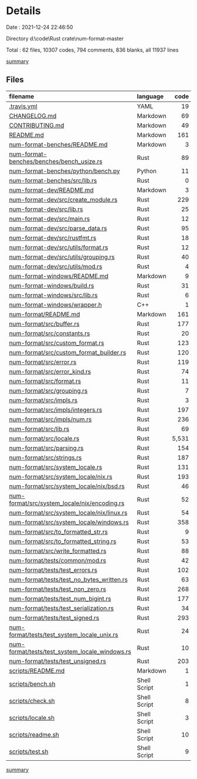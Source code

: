 # Details

Date : 2021-12-24 22:46:50

Directory d:\code\Rust crate\num-format-master

Total : 62 files,  10307 codes, 794 comments, 836 blanks, all 11937 lines

[summary](results.md)

## Files
| filename | language | code | comment | blank | total |
| :--- | :--- | ---: | ---: | ---: | ---: |
| [.travis.yml](/.travis.yml) | YAML | 19 | 0 | 1 | 20 |
| [CHANGELOG.md](/CHANGELOG.md) | Markdown | 69 | 0 | 22 | 91 |
| [CONTRIBUTING.md](/CONTRIBUTING.md) | Markdown | 49 | 0 | 23 | 72 |
| [README.md](/README.md) | Markdown | 161 | 0 | 55 | 216 |
| [num-format-benches/README.md](/num-format-benches/README.md) | Markdown | 3 | 0 | 2 | 5 |
| [num-format-benches/benches/bench_usize.rs](/num-format-benches/benches/bench_usize.rs) | Rust | 89 | 0 | 6 | 95 |
| [num-format-benches/python/bench.py](/num-format-benches/python/bench.py) | Python | 11 | 0 | 4 | 15 |
| [num-format-benches/src/lib.rs](/num-format-benches/src/lib.rs) | Rust | 0 | 0 | 2 | 2 |
| [num-format-dev/README.md](/num-format-dev/README.md) | Markdown | 3 | 0 | 2 | 5 |
| [num-format-dev/src/create_module.rs](/num-format-dev/src/create_module.rs) | Rust | 229 | 60 | 42 | 331 |
| [num-format-dev/src/lib.rs](/num-format-dev/src/lib.rs) | Rust | 25 | 1 | 4 | 30 |
| [num-format-dev/src/main.rs](/num-format-dev/src/main.rs) | Rust | 12 | 0 | 4 | 16 |
| [num-format-dev/src/parse_data.rs](/num-format-dev/src/parse_data.rs) | Rust | 95 | 12 | 21 | 128 |
| [num-format-dev/src/rustfmt.rs](/num-format-dev/src/rustfmt.rs) | Rust | 18 | 2 | 5 | 25 |
| [num-format-dev/src/utils/format.rs](/num-format-dev/src/utils/format.rs) | Rust | 12 | 0 | 3 | 15 |
| [num-format-dev/src/utils/grouping.rs](/num-format-dev/src/utils/grouping.rs) | Rust | 40 | 0 | 7 | 47 |
| [num-format-dev/src/utils/mod.rs](/num-format-dev/src/utils/mod.rs) | Rust | 4 | 0 | 2 | 6 |
| [num-format-windows/README.md](/num-format-windows/README.md) | Markdown | 9 | 0 | 4 | 13 |
| [num-format-windows/build.rs](/num-format-windows/build.rs) | Rust | 31 | 0 | 6 | 37 |
| [num-format-windows/src/lib.rs](/num-format-windows/src/lib.rs) | Rust | 6 | 10 | 2 | 18 |
| [num-format-windows/wrapper.h](/num-format-windows/wrapper.h) | C++ | 1 | 0 | 1 | 2 |
| [num-format/README.md](/num-format/README.md) | Markdown | 161 | 0 | 55 | 216 |
| [num-format/src/buffer.rs](/num-format/src/buffer.rs) | Rust | 177 | 36 | 35 | 248 |
| [num-format/src/constants.rs](/num-format/src/constants.rs) | Rust | 20 | 4 | 5 | 29 |
| [num-format/src/custom_format.rs](/num-format/src/custom_format.rs) | Rust | 123 | 38 | 24 | 185 |
| [num-format/src/custom_format_builder.rs](/num-format/src/custom_format_builder.rs) | Rust | 120 | 26 | 16 | 162 |
| [num-format/src/error.rs](/num-format/src/error.rs) | Rust | 119 | 8 | 19 | 146 |
| [num-format/src/error_kind.rs](/num-format/src/error_kind.rs) | Rust | 74 | 17 | 22 | 113 |
| [num-format/src/format.rs](/num-format/src/format.rs) | Rust | 11 | 13 | 2 | 26 |
| [num-format/src/grouping.rs](/num-format/src/grouping.rs) | Rust | 7 | 5 | 1 | 13 |
| [num-format/src/impls.rs](/num-format/src/impls.rs) | Rust | 3 | 0 | 1 | 4 |
| [num-format/src/impls/integers.rs](/num-format/src/impls/integers.rs) | Rust | 197 | 9 | 26 | 232 |
| [num-format/src/impls/num.rs](/num-format/src/impls/num.rs) | Rust | 236 | 0 | 23 | 259 |
| [num-format/src/lib.rs](/num-format/src/lib.rs) | Rust | 69 | 227 | 10 | 306 |
| [num-format/src/locale.rs](/num-format/src/locale.rs) | Rust | 5,531 | 0 | 1 | 5,532 |
| [num-format/src/parsing.rs](/num-format/src/parsing.rs) | Rust | 154 | 38 | 29 | 221 |
| [num-format/src/strings.rs](/num-format/src/strings.rs) | Rust | 187 | 61 | 38 | 286 |
| [num-format/src/system_locale.rs](/num-format/src/system_locale.rs) | Rust | 131 | 93 | 28 | 252 |
| [num-format/src/system_locale/nix.rs](/num-format/src/system_locale/nix.rs) | Rust | 193 | 8 | 34 | 235 |
| [num-format/src/system_locale/nix/bsd.rs](/num-format/src/system_locale/nix/bsd.rs) | Rust | 46 | 0 | 7 | 53 |
| [num-format/src/system_locale/nix/encoding.rs](/num-format/src/system_locale/nix/encoding.rs) | Rust | 52 | 9 | 13 | 74 |
| [num-format/src/system_locale/nix/linux.rs](/num-format/src/system_locale/nix/linux.rs) | Rust | 54 | 0 | 8 | 62 |
| [num-format/src/system_locale/windows.rs](/num-format/src/system_locale/windows.rs) | Rust | 358 | 17 | 45 | 420 |
| [num-format/src/to_formatted_str.rs](/num-format/src/to_formatted_str.rs) | Rust | 9 | 5 | 2 | 16 |
| [num-format/src/to_formatted_string.rs](/num-format/src/to_formatted_string.rs) | Rust | 53 | 6 | 8 | 67 |
| [num-format/src/write_formatted.rs](/num-format/src/write_formatted.rs) | Rust | 88 | 20 | 13 | 121 |
| [num-format/tests/common/mod.rs](/num-format/tests/common/mod.rs) | Rust | 42 | 0 | 3 | 45 |
| [num-format/tests/test_errors.rs](/num-format/tests/test_errors.rs) | Rust | 102 | 0 | 13 | 115 |
| [num-format/tests/test_no_bytes_written.rs](/num-format/tests/test_no_bytes_written.rs) | Rust | 63 | 0 | 7 | 70 |
| [num-format/tests/test_non_zero.rs](/num-format/tests/test_non_zero.rs) | Rust | 268 | 18 | 28 | 314 |
| [num-format/tests/test_num_bigint.rs](/num-format/tests/test_num_bigint.rs) | Rust | 177 | 6 | 13 | 196 |
| [num-format/tests/test_serialization.rs](/num-format/tests/test_serialization.rs) | Rust | 34 | 0 | 9 | 43 |
| [num-format/tests/test_signed.rs](/num-format/tests/test_signed.rs) | Rust | 293 | 18 | 27 | 338 |
| [num-format/tests/test_system_locale_unix.rs](/num-format/tests/test_system_locale_unix.rs) | Rust | 24 | 0 | 4 | 28 |
| [num-format/tests/test_system_locale_windows.rs](/num-format/tests/test_system_locale_windows.rs) | Rust | 10 | 0 | 3 | 13 |
| [num-format/tests/test_unsigned.rs](/num-format/tests/test_unsigned.rs) | Rust | 203 | 18 | 27 | 248 |
| [scripts/README.md](/scripts/README.md) | Markdown | 1 | 0 | 1 | 2 |
| [scripts/bench.sh](/scripts/bench.sh) | Shell Script | 1 | 1 | 2 | 4 |
| [scripts/check.sh](/scripts/check.sh) | Shell Script | 8 | 3 | 4 | 15 |
| [scripts/locale.sh](/scripts/locale.sh) | Shell Script | 3 | 1 | 3 | 7 |
| [scripts/readme.sh](/scripts/readme.sh) | Shell Script | 10 | 1 | 4 | 15 |
| [scripts/test.sh](/scripts/test.sh) | Shell Script | 9 | 3 | 5 | 17 |

[summary](results.md)